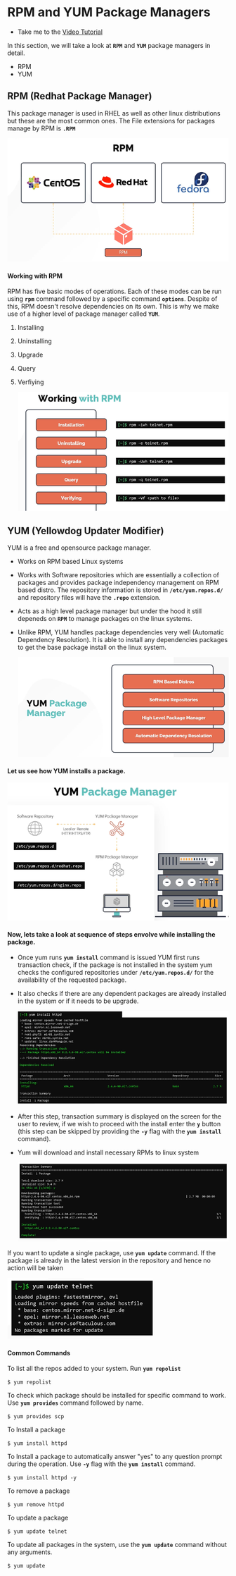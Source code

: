 # RPM and YUM Package Managers

- Take me to the [Video Tutorial](https://kodekloud.com/topic/rpm-and-yum/)

In this section, we will take a look at **`RPM`** and **`YUM`** package managers in detail.
- RPM
- YUM

## RPM (Redhat Package Manager)

This package manager is used in RHEL as well as other linux distributions but these are the most common ones. The File extensions for packages manage by RPM is **`.RPM`**

![rpm](../../images/rpm.PNG)

#### Working with RPM

RPM has five basic modes of operations. Each of these modes can be run using **`rpm`** command followed by a specific command **`options`**. Despite of this, RPM doesn't resolve dependencies on its own. This is why we make use of a higher level of package manager called **`YUM`**.
1. Installing
1. Uninstalling
1. Upgrade
1. Query
1. Verfiying

   ![rpm-modes](../../images/rpm-modes.PNG)

## YUM (Yellowdog Updater Modifier)

YUM is a free and opensource package manager.
- Works on RPM based Linux systems
- Works with Software repositories which are essentially a collection of packages and provides package independency management on RPM based distro. The repository information is stored in **`/etc/yum.repos.d/`** and repository files will have the **`.repo`** extension.
- Acts as a high level package manager but under the hood it still depeneds on **`RPM`** to manage packages on the linux systems.
- Unlike RPM, YUM handles package dependencies very well (Automatic Dependency Resolution). It is able to install any dependencies packages to get the base package install on the linux system.

  ![yum](../../images/yum.PNG)
  
#### Let us see how YUM installs a package.

![yum-repo](../../images/yum-repo.PNG)

#### Now, lets take a look at sequence of steps envolve while installing the package.
- Once yum runs **`yum install`** command is issued YUM first runs transaction check, if the package is not installed in the system yum checks the configured repositories under **`/etc/yum.repos.d/`** for the availability of the requested package. 
- It also checks if there are any dependent packages are already installed in the system or if it needs to be upgrade.

  ![yum-cmd](../../images/yum-cmd.PNG)
  
- After this step, transaction summary is displayed on the screen for the user to review, if we wish to proceed with the install enter the **`y`** button (this step can be skipped by providing the **`-y`** flag with the **`yum install`** command).
- Yum will download and install necessary RPMs to linux system

  ![yum-cmd1](../../images/yum-cmd1.PNG)
  

If you want to update a single package, use **`yum update`** command. If the package is already in the latest version in the repository and hence no action will be taken

![yum-update](../../images/yum-update.PNG)


#### Common Commands

To list all the repos added to your system. Run **`yum repolist`**
```
$ yum repolist
```

To check which package should be installed for specific command to work. Use **`yum provides`** command followed by <command> name.
```
$ yum provides scp
```

To Install a package
```
$ yum install httpd
```

To Install a package to automatically answer "yes" to any question prompt during the operation. Use **`-y`** flag with the **`yum install`** command.
```
$ yum install httpd -y
```

To remove a package
```
$ yum remove httpd
```

To update a package
```
$ yum update telnet
```

To update all packages in the system, use the **`yum update`** command without any arguments.
```
$ yum update
```





  



